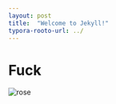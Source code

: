 ```yaml
---
layout: post
title:  "Welcome to Jekyll!"
typora-rooto-url: ../
---
```

# Fuck

![rose](E:\STUDY\KJ-Min-github-blog\KJ-Min.github.io\images\2023-06-23-second\rose-1687508455879-3.jpg)
